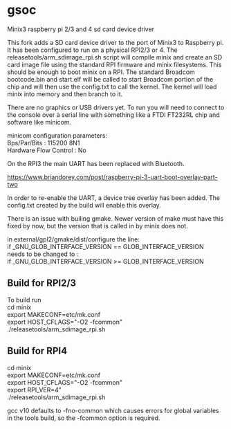 # gsoc
Minix3 raspberry pi 2/3 and 4 sd card device driver

This fork adds a SD card device driver to the port of Minix3 to Raspberry pi.  It has been configured to run on a physical RPI2/3 or 4.
The releasetools/arm_sdimage_rpi.sh script will compile minix and create an SD card image file using the standard RPI firmware and 
minix filesystems.  This should be enough to boot minix on a RPI. The standard Broadcom bootcode.bin and start.elf will be called 
to start Broadcom portion of the chip and will then use the config.txt to call the kernel.  The kernel will load minix into memory 
and then branch to it. <br />

There are no graphics or USB drivers yet.  To run you will need to connect to the console over a serial line with something like a 
FTDI FT232RL chip and software like minicom. <br />

minicom configuration parameters: <br />
Bps/Par/Bits : 115200 8N1 <br />
Hardware Flow Control : No <br />

On the RPI3 the main UART has been replaced with Bluetooth. <br />

https://www.briandorey.com/post/raspberry-pi-3-uart-boot-overlay-part-two

In order to re-enable the UART, a device tree overlay has been added.  The config.txt created by the build will enable this overlay. <br />

There is an issue with builing gmake.  Newer version of make must have this fixed by now, but the version that is called in by minix does not. <br />

in external/gpl2/gmake/dist/configure the line: <br />
if _GNU_GLOB_INTERFACE_VERSION == GLOB_INTERFACE_VERSION <br />
needs to be changed to : <br />
if _GNU_GLOB_INTERFACE_VERSION >= GLOB_INTERFACE_VERSION <br />

## Build for RPI2/3

To build run <br />
cd minix <br />
export MAKECONF=etc/mk.conf <br />
export HOST_CFLAGS="-O2 -fcommon" <br />
./releasetools/arm_sdimage_rpi.sh <br />

## Build for RPI4
cd minix <br />
export MAKECONF=etc/mk.conf <br />
export HOST_CFLAGS="-O2 -fcommon" <br />
export RPI_VER=4" <br />
./releasetools/arm_sdimage_rpi.sh <br />

gcc v10 defaults to -fno-common which causes errors for global variables in the tools build, so the -fcommon option is required.
